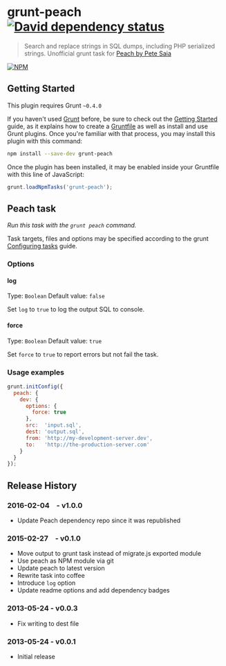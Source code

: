 # grunt-peach [![David dependency status][davidBadge]][davidLink]

> Search and replace strings in SQL dumps, including PHP serialized strings.
> Unofficial grunt task for [Peach by Pete Saia](https://github.com/petesaia/Peach)

[![NPM](https://nodei.co/npm/grunt-peach.png?downloads=true&downloadRank=true&stars=true)](https://nodei.co/npm/grunt-peach/)

## Getting Started

This plugin requires Grunt `~0.4.0`

If you haven't used [Grunt](http://gruntjs.com/) before, be sure to check out
the [Getting Started](http://gruntjs.com/getting-started) guide, as it explains
how to create a [Gruntfile](http://gruntjs.com/sample-gruntfile) as well as
install and use Grunt plugins. Once you're familiar with that process, you may
install this plugin with this command:

```bash
npm install --save-dev grunt-peach
```

Once the plugin has been installed, it may be enabled inside your Gruntfile
with this line of JavaScript:

```javascript
grunt.loadNpmTasks('grunt-peach');
```

## Peach task

_Run this task with the `grunt peach` command._

Task targets, files and options may be specified according to the grunt
[Configuring tasks](http://gruntjs.com/configuring-tasks) guide.

### Options

#### log

Type: `Boolean`
Default value: `false`

Set `log` to `true` to log the output SQL to console.

#### force

Type: `Boolean`
Default value: `true`

Set `force` to `true` to report errors but not fail the task.

### Usage examples

```javascript
grunt.initConfig({
  peach: {
    dev: {
      options: {
        force: true
      },
      src:  'input.sql',
      dest: 'output.sql',
      from: 'http://my-development-server.dev',
      to:   'http://the-production-server.com'
    }
  }
});
```

## Release History

### 2016-02-04 - v1.0.0

- Update Peach dependency repo since it was republished

### 2015-02-27 - v0.1.0

- Move output to grunt task instead of migrate.js exported module
- Use peach as NPM module via git
- Update peach to latest version
- Rewrite task into coffee
- Introduce `log` option
- Update readme options and add dependency badges

### 2013-05-24 - v0.0.3

- Fix writing to dest file

### 2013-05-24 - v0.0.1

- Initial release



[davidBadge]:       https://david-dm.org/davidosomething/grunt-peach.png?theme=shields.io
[davidLink]:        https://david-dm.org/davidosomething/grunt-peach#info=dependencies
